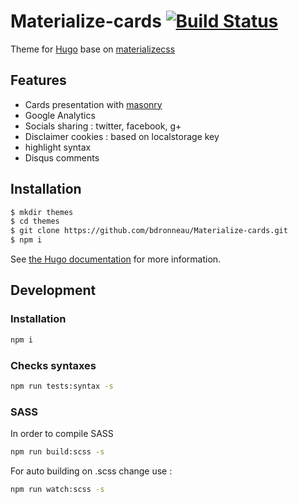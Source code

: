 # Materialize-cards [![Build Status](https://travis-ci.org/bdronneau/materialize-cards.svg?branch=master)](https://travis-ci.org/bdronneau/materialize-cards)

Theme for [Hugo](https://gohugo.io/) base on [materializecss](http://materializecss.com/)

## Features
  * Cards presentation with [masonry](http://masonry.desandro.com/)
  * Google Analytics
  * Socials sharing : twitter, facebook, g+
  * Disclaimer cookies : based on localstorage key
  * highlight syntax
  * Disqus comments

## Installation

```bash
$ mkdir themes
$ cd themes
$ git clone https://github.com/bdronneau/Materialize-cards.git
$ npm i
```
See [the Hugo documentation](http://gohugo.io/themes/installing/) for more information.

## Development
### Installation
```bash
npm i
```

### Checks syntaxes
```bash
npm run tests:syntax -s
```

### SASS
In order to compile SASS
```bash
npm run build:scss -s
```

For auto building on .scss change use :
```bash
npm run watch:scss -s
```
